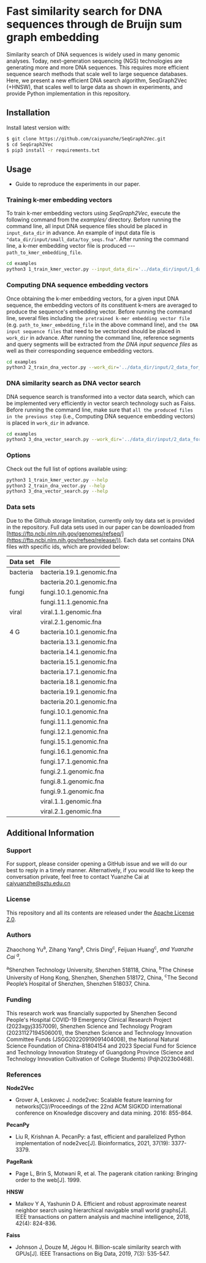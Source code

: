 # Fast similarity search for DNA sequences through de Bruijn sum graph embedding

Similarity search of DNA sequences is widely used in many genomic analyses. Today, next-generation sequencing (NGS) technologies are generating more and more DNA sequences. This requires more efficient sequence search methods that scale well to large sequence databases. Here, we present a new efficient DNA search algorithm, SeqGraph2Vec (+HNSW), that scales well to large data as shown in experiments, and provide Python implementation in this repository. 

## Installation

Install latest version with:
```bash
$ git clone https://github.com/caiyuanzhe/SeqGraph2Vec.git
$ cd SeqGraph2Vec
$ pip3 install -r requirements.txt
```

## Usage
- Guide to reproduce the experiments in our paper.

### Training k-mer embedding vectors

To train k-mer embedding vectors using *SeqGraph2Vec*, execute the following command from the *examples/* directory. 
Before running the command line, all input DNA sequence files should be placed in `input_data_dir` in advance. An example of input data file is `"data_dir/input/small_data/toy_seqs.fna"`.
After running the command line, a k-mer embedding vector file is produced --- `path_to_kmer_embedding_file`.

```bash
cd examples
python3 1_train_kmer_vector.py --input_data_dir='../data_dir/input/1_data_for_kmer_vector_training/small_data/' --path_to_kmer_embedding_file='../data_dir/input/1_data_for_kmer_vector_training/small_data/kmer-embedding.txt' --kmer_size=8 --dataprocess_workers=8 --seq_file_num_to_load=8 --pagerank_damping_factor=0.85 --p=1.0 --q=0.001 --damping_factor_for_teleportation=0.99 --num_walks=40 --walks_length=150 --kmer_vec_dimension=128 --skip_gram_workers=8
```

### Computing DNA sequence embedding vectors

Once obtaining the k-mer embedding vectors, for a given input DNA sequence, the embedding vectors of its constituent k-mers are averaged to produce the sequence's embedding vector.
Before running the command line, several files including `the pretrained k-mer embedding vector file` (e.g. `path_to_kmer_embedding_file` in the above command line), and `the DNA input sequence files` that need to be vectorized should be placed in `work_dir` in advance. 
After running the command line, reference segments and query segments will be extracted from *the DNA input sequence files* as well as their corresponding sequence embedding vectors.

```bash
cd examples
python3 2_train_dna_vector.py --work_dir='../data_dir/input/2_data_for_seq_search/' --path_to_kmer_embedding_file='../data_dir/input/2_data_for_seq_search/kmer-embedding.txt' --kmer_size=8 --ref_segment_length=150 --query_segment_number=2
```

### DNA similarity search as DNA vector search

DNA sequence search is transformed into a vector data search, which can be implemented very efficiently in vector search technology such as Faiss. 
Before running the command line, make sure that `all the produced files in the previous step` (i.e., Computing DNA sequence embedding vectors) is placed in `work_dir` in advance. 

```bash
cd examples
python3 3_dna_vector_search.py --work_dir='../data_dir/input/2_data_for_seq_search/' --vertex_connection=100 --ef_search=2000 --ef_construction=128
```

### Options

Check out the full list of options available using:
```bash
python3 1_train_kmer_vector.py --help
python3 2_train_dna_vector.py --help
python3 3_dna_vector_search.py --help
```

### Data sets
Due to the Github storage limitation, currently only toy data set is provided in the repository. Full data sets used in our paper can be downloaded from [https://ftp.ncbi.nlm.nih.gov/genomes/refseq/](https://ftp.ncbi.nlm.nih.gov/refseq/release/)). Each data set contains DNA files with specific ids, which are provided below:

| Data set | File |
|:-----|:---------------------|
| bacteria | bacteria.19.1.genomic.fna |
|     | bacteria.20.1.genomic.fna |
| fungi | fungi.10.1.genomic.fna |
|     | fungi.11.1.genomic.fna |
| viral | viral.1.1.genomic.fna |
|       | viral.2.1.genomic.fna |
| 4 G | bacteria.10.1.genomic.fna |
|     | bacteria.13.1.genomic.fna |
|     | bacteria.14.1.genomic.fna |
|     | bacteria.15.1.genomic.fna |
|     | bacteria.17.1.genomic.fna |
|     | bacteria.18.1.genomic.fna |
|     | bacteria.19.1.genomic.fna |
|     | bacteria.20.1.genomic.fna |
|     | fungi.10.1.genomic.fna |
|     | fungi.11.1.genomic.fna |
|     | fungi.12.1.genomic.fna |
|     | fungi.15.1.genomic.fna |
|     | fungi.16.1.genomic.fna |
|     | fungi.17.1.genomic.fna |
|     | fungi.2.1.genomic.fna |
|     | fungi.8.1.genomic.fna |
|     | fungi.9.1.genomic.fna |
|     | viral.1.1.genomic.fna |
|     | viral.2.1.genomic.fna |

<!--
| 1 G | bacteria.10.1.genomic.fna |		
|     | bacteria.13.1.genomic.fna |		
|     | bacteria.14.1.genomic.fna |
| 2 G | bacteria.13.1.genomic.fna |
|     | bacteria.14.1.genomic.fna |
|     | bacteria.15.1.genomic.fna |
|     | bacteria.17.1.genomic.fna |
|     | bacteria.18.1.genomic.fna | 
| 3 G | bacteria.13.1.genomic.fna |
|     | bacteria.14.1.genomic.fna | 
|     | bacteria.15.1.genomic.fna |
|     | bacteria.17.1.genomic.fna |
|     | bacteria.18.1.genomic.fna |
|     | bacteria.19.1.genomic.fna |
|     | bacteria.20.1.genomic.fna |
|     | fungi.12.1.genomic.fna |
|     | fungi.15.1.genomic.fna |
-->

## Additional Information
### Support
For support, please consider opening a GitHub issue and we will do our best to reply in a timely manner.
Alternatively, if you would like to keep the conversation private, feel free to contact Yuanzhe Cai at caiyuanzhe@sztu.edu.cn

### License
This repository and all its contents are released under the [Apache License 2.0](https://www.apache.org/licenses/LICENSE-2.0).

### Authors
Zhaochong Yu<sup>a</sup>, Zihang Yang<sup>a</sup>, Chris Ding<sup>c</sup>, Feijuan Huang<sup>c</sup>,<sup>*</sup> and Yuanzhe Cai <sup>a</sup>,<sup>*</sup>

<sup>a</sup>Shenzhen Technology University, Shenzhen 518118, China, <sup>b</sup>The Chinese University of Hong Kong, Shenzhen, Shenzhen 518172, China, <sup>c</sup>The Second People’s Hospital of Shenzhen, Shenzhen 518037, China.

### Funding
This research work was financially supported by Shenzhen Second People's Hospital COVID-19 Emergency Clinical Research Project (2023xgyj3357009), Shenzhen Science and Technology Program (20231127194506001), the Shenzhen Science and Technology Innovation Committee Funds (JSGG20220919091404008), the National Natural Science Foundation of China-81804154 and 2023 Special Fund for Science and Technology Innovation Strategy of Guangdong Province (Science and Technology Innovation Cultivation of College Students) (Pdjh2023b0468).


### References
**Node2Vec**
* Grover A, Leskovec J. node2vec: Scalable feature learning for networks[C]//Proceedings of the 22nd ACM SIGKDD international conference on Knowledge discovery and data mining. 2016: 855-864.
  
**PecanPy**
* Liu R, Krishnan A. PecanPy: a fast, efficient and parallelized Python implementation of node2vec[J]. Bioinformatics, 2021, 37(19): 3377-3379.
  
**PageRank**
* Page L, Brin S, Motwani R, et al. The pagerank citation ranking: Bringing order to the web[J]. 1999.

**HNSW**
* Malkov Y A, Yashunin D A. Efficient and robust approximate nearest neighbor search using hierarchical navigable small world graphs[J]. IEEE transactions on pattern analysis and machine intelligence, 2018, 42(4): 824-836.

**Faiss**
* Johnson J, Douze M, Jégou H. Billion-scale similarity search with GPUs[J]. IEEE Transactions on Big Data, 2019, 7(3): 535-547.
